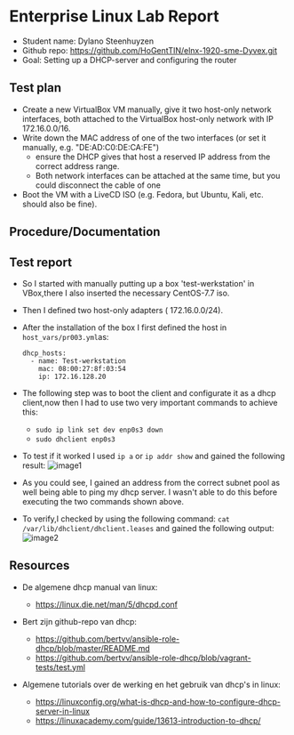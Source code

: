 # Enterprise Linux Lab Report

- Student name: Dylano Steenhuyzen 
- Github repo: <https://github.com/HoGentTIN/elnx-1920-sme-Dyvex.git>
- Goal: Setting up a DHCP-server and configuring the router

## Test plan
- Create a new VirtualBox VM manually, give it two host-only network interfaces, both attached to the VirtualBox host-only network with IP 172.16.0.0/16.
- Write down the MAC address of one of the two interfaces (or set it manually, e.g. "DE:AD:C0:DE:CA:FE")
     * ensure the DHCP gives that host a reserved IP address from the correct address range.
     * Both network interfaces can be attached at the same time, but you could disconnect the cable of one
- Boot the VM with a LiveCD ISO (e.g. Fedora, but Ubuntu, Kali, etc. should also be fine).

## Procedure/Documentation

## Test report
- So I started with manually putting up a box 'test-werkstation' in VBox,there I also inserted the necessary CentOS-7.7 iso.
- Then I defined two host-only adapters ( 172.16.0.0/24).
- After the installation of the box I first defined the host in `host_vars/pr003.yml`as:
    ```
    dhcp_hosts:
      - name: Test-werkstation
        mac: 08:00:27:8f:03:54
        ip: 172.16.128.20
    ```
- The following step was to boot the client and configurate it as a dhcp client,now then I had to use two very important commands to achieve this:
    * `sudo ip link set dev enp0s3 down`
    * `sudo dhclient enp0s3`
- To test if it worked I used `ip a` or `ip addr show` and gained the following result:
 ![image1](https://github.com/HoGentTIN/elnx-1920-sme-Dyvex/blob/master/report/Images/pr003/pr003_config.png)
 
 - As you could see, I gained an address from the correct subnet pool as well being able to ping my dhcp server. I wasn't able to do this before executing the two commands shown above.
 
 - To verify,I checked by using the following command: `cat /var/lib/dhclient/dhclient.leases` and gained the following output:
![image2](https://github.com/HoGentTIN/elnx-1920-sme-Dyvex/blob/master/report/Images/pr003/dhclient.png)

## Resources
* De algemene dhcp manual van linux:    
    - https://linux.die.net/man/5/dhcpd.conf        

* Bert zijn github-repo van dhcp:
    - https://github.com/bertvv/ansible-role-dhcp/blob/master/README.md 
    - https://github.com/bertvv/ansible-role-dhcp/blob/vagrant-tests/test.yml

* Algemene tutorials over de werking en het gebruik van dhcp's in linux:
    - https://linuxconfig.org/what-is-dhcp-and-how-to-configure-dhcp-server-in-linux
    - https://linuxacademy.com/guide/13613-introduction-to-dhcp/
